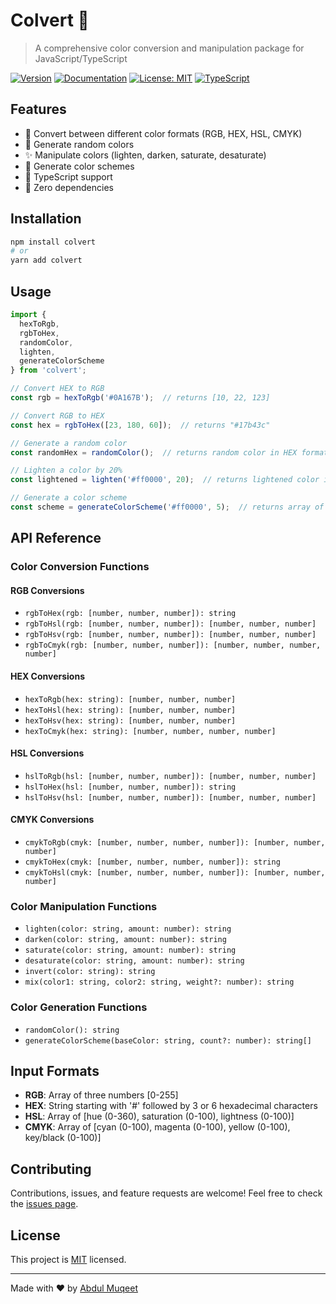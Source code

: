 # Colvert 🎨

> A comprehensive color conversion and manipulation package for JavaScript/TypeScript

[![Version](https://img.shields.io/badge/version-2.0.0-blue.svg?cacheSeconds=2592000)](#)
[![Documentation](https://img.shields.io/badge/documentation-yes-brightgreen.svg)](#)
[![License: MIT](https://img.shields.io/badge/License-MIT-yellow.svg)](#)
[![TypeScript](https://img.shields.io/badge/TypeScript-Ready-blue.svg)](#)

## Features

- 🔄 Convert between different color formats (RGB, HEX, HSL, CMYK)
- 🎨 Generate random colors
- ✨ Manipulate colors (lighten, darken, saturate, desaturate)
- 🌈 Generate color schemes
- 💪 TypeScript support
- 🚀 Zero dependencies

## Installation

```bash
npm install colvert
# or
yarn add colvert
```

## Usage

```typescript
import { 
  hexToRgb, 
  rgbToHex, 
  randomColor,
  lighten,
  generateColorScheme 
} from 'colvert';

// Convert HEX to RGB
const rgb = hexToRgb('#0A167B');  // returns [10, 22, 123]

// Convert RGB to HEX
const hex = rgbToHex([23, 180, 60]);  // returns "#17b43c"

// Generate a random color
const randomHex = randomColor();  // returns random color in HEX format

// Lighten a color by 20%
const lightened = lighten('#ff0000', 20);  // returns lightened color in HEX

// Generate a color scheme
const scheme = generateColorScheme('#ff0000', 5);  // returns array of 5 harmonious colors
```

## API Reference

### Color Conversion Functions

#### RGB Conversions
- `rgbToHex(rgb: [number, number, number]): string`
- `rgbToHsl(rgb: [number, number, number]): [number, number, number]`
- `rgbToHsv(rgb: [number, number, number]): [number, number, number]`
- `rgbToCmyk(rgb: [number, number, number]): [number, number, number, number]`

#### HEX Conversions
- `hexToRgb(hex: string): [number, number, number]`
- `hexToHsl(hex: string): [number, number, number]`
- `hexToHsv(hex: string): [number, number, number]`
- `hexToCmyk(hex: string): [number, number, number, number]`

#### HSL Conversions
- `hslToRgb(hsl: [number, number, number]): [number, number, number]`
- `hslToHex(hsl: [number, number, number]): string`
- `hslToHsv(hsl: [number, number, number]): [number, number, number]`

#### CMYK Conversions
- `cmykToRgb(cmyk: [number, number, number, number]): [number, number, number]`
- `cmykToHex(cmyk: [number, number, number, number]): string`
- `cmykToHsl(cmyk: [number, number, number, number]): [number, number, number]`

### Color Manipulation Functions

- `lighten(color: string, amount: number): string`
- `darken(color: string, amount: number): string`
- `saturate(color: string, amount: number): string`
- `desaturate(color: string, amount: number): string`
- `invert(color: string): string`
- `mix(color1: string, color2: string, weight?: number): string`

### Color Generation Functions

- `randomColor(): string`
- `generateColorScheme(baseColor: string, count?: number): string[]`

## Input Formats

- **RGB**: Array of three numbers [0-255]
- **HEX**: String starting with '#' followed by 3 or 6 hexadecimal characters
- **HSL**: Array of [hue (0-360), saturation (0-100), lightness (0-100)]
- **CMYK**: Array of [cyan (0-100), magenta (0-100), yellow (0-100), key/black (0-100)]

## Contributing

Contributions, issues, and feature requests are welcome! Feel free to check the [issues page](https://github.com/abdulmuqeet1/colvert/issues).

## License

This project is [MIT](LICENSE) licensed.

---

Made with ❤️ by [Abdul Muqeet](https://github.com/abdulmuqeet1)
